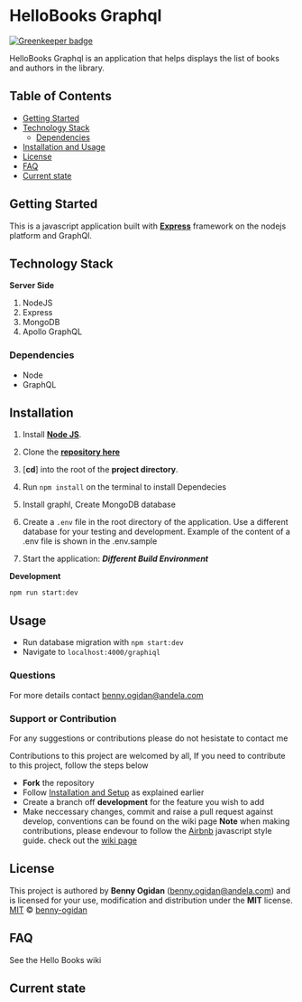 # HelloBooks Graphql

[![Greenkeeper badge](https://badges.greenkeeper.io/benfluleck/hello-books-graphql.svg)](https://greenkeeper.io/)

HelloBooks Graphql is an application that helps displays the list of books and authors in the library.

## Table of Contents
- [Getting Started](#getting-started)
- [Technology Stack](#technology-stack)
  * [Dependencies](#dependencies)
- [Installation and Usage](#installation)
- [License](#license)
- [FAQ](#faqs)
- [Current state](#current-state)

## Getting Started
This is a javascript application built with [**Express**](https://expressjs.com/) framework on the nodejs platform and GraphQl.


## Technology Stack
**Server Side**
1. NodeJS
2. Express
3. MongoDB
4. Apollo GraphQL

### Dependencies
* Node
* GraphQL


## Installation

1. Install [**Node JS**](https://nodejs.org/en/).
2. Clone the [**repository here**](https://github.com/benfluleck/hello-books-graphql.git)
3. [**cd**] into the root of the **project directory**.
4. Run `npm install` on the terminal to install Dependecies
5. Install graphl, Create MongoDB database
6. Create a `.env` file in the root directory of the application. Use a different database for your testing and development. Example of the content of a .env file is shown in the .env.sample

8. Start the application:
**_Different Build Environment_**


**Development**
```
npm run start:dev

```

## Usage
- Run database migration with `npm start:dev`
- Navigate to `localhost:4000/graphiql`


### Questions
For more details contact benny.ogidan@andela.com

### Support or Contribution
For any suggestions or contributions  please do not hesistate to contact me

Contributions to this project are welcomed by all, If you need to contribute to this project, follow the steps below
* **Fork** the repository
* Follow [Installation and Setup](#installation-and-setup) as explained earlier
* Create a branch off **development** for the feature you wish to add
* Make neccessary changes, commit and raise a pull request against develop, conventions can be found on the wiki page
**Note** when making contributions, please endevour to follow the [Airbnb](https://github.com/airbnb/javascript) javascript style guide. check out the [wiki page](https://github.com/benfluleck/HelloBooks/wiki)

## License
This project is authored by **Benny Ogidan** (benny.ogidan@andela.com) and is licensed for your use, modification and distribution under the **MIT** license.
[MIT][license] © [benny-ogidan][author]
<!-- Definitions -->
[license]: LICENSE
[author]: benny-ogidan

## FAQ
See the Hello Books wiki

## Current state
